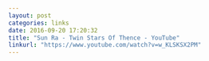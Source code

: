 ```yaml
---
layout: post
categories: links
date: 2016-09-20 17:20:32
title: "Sun Ra - Twin Stars Of Thence - YouTube"
linkurl: "https://www.youtube.com/watch?v=w_KLSKSX2PM"
---
```

